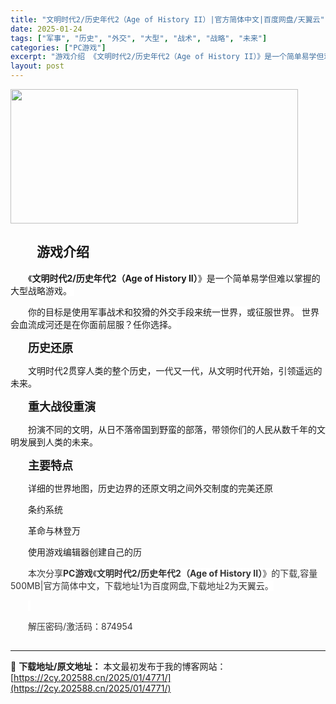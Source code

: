 ```yaml
---
title: "文明时代2/历史年代2（Age of History II）|官方简体中文|百度网盘/天翼云"
date: 2025-01-24
tags: ["军事", "历史", "外交", "大型", "战术", "战略", "未来"]
categories: ["PC游戏"]
excerpt: "游戏介绍 《文明时代2/历史年代2（Age of History II）》是一个简单易学但难以掌握的大型战略游戏。  你的目标是使用军事战术和狡猾的外交手段来统一世界，或征服世界。 世界会血流成河还是在你面前屈服？任你选择。 历史还原 文明时代2贯穿人类的整个历史，一代又一代，从文明时代开始，引领遥&hellip;"
layout: post
---
```


<img class="aligncenter size-full wp-image-4991" src="https://2cy.202588.cn/wp-content/uploads/2025/01/2025012516593271.webp" alt="" width="460" height="215" />
<h2 style="white-space: normal; text-indent: 2em;">游戏介绍</h2>
<p style="white-space: normal; text-indent: 2em;"><span style="background-color: #ffffff;">《<strong>文明时代2/历史年代2（Age of History II）</strong>》是一个简单易学但难以掌握的大型战略游戏。 </span></p>
<p style="white-space: normal; text-indent: 2em;"><span style="background-color: #ffffff;">你的目标是使用军事战术和狡猾的外交手段来统一世界，或征服世界。 世界会血流成河还是在你面前屈服？任你选择。</span></p>
<p style="white-space: normal; text-indent: 2em;"><span style="font-size: 18px;"><strong>历史还原</strong></span></p>
<p style="white-space: normal; text-indent: 2em;">文明时代2贯穿人类的整个历史，一代又一代，从文明时代开始，引领遥远的未来。</p>
<p style="white-space: normal; text-indent: 2em;"><span style="font-size: 18px;"><strong>重大战役重演</strong></span></p>
<p style="white-space: normal; text-indent: 2em;">扮演不同的文明，从日不落帝国到野蛮的部落，带领你们的人民从数千年的文明发展到人类的未来。</p>
<p style="white-space: normal; text-indent: 2em;"><span style="font-size: 18px;"><strong>主要特点</strong></span></p>
<p style="white-space: normal; text-indent: 2em;">详细的世界地图，历史边界的还原文明之间外交制度的完美还原</p>
<p style="white-space: normal; text-indent: 2em;">条约系统</p>
<p style="white-space: normal; text-indent: 2em;">革命与林登万</p>
<p style="white-space: normal; text-indent: 2em;">使用游戏编辑器创建自己的历</p>
<p style="white-space: normal; text-indent: 2em;"><span style="color: #333333; text-indent: 2em; background-color: #ffffff;">本次分享<strong>PC游戏</strong>《</span><strong style="color: #333333; text-indent: 2em; background-color: #ffffff;">文明时代2/历史年代2（Age of History II）</strong><span style="color: #333333; text-indent: 2em; background-color: #ffffff;">》的</span><span style="color: #333333; text-indent: 2em; background-color: #ffffff;">下载,容量500MB|官方简体中文，下载地址1为百度网盘,下载地址2为天翼云。</span></p>
<p style="white-space: normal; text-indent: 2em;"><span style="color: #333333; text-indent: 2em; background-color: #ffffff;"> </span></p>
<p style="white-space: normal; text-indent: 2em;"><span style="color: #333333; text-indent: 2em; background-color: #ffffff;"><span style="text-wrap: wrap;">解压密码/激活码：874954</span></span></p>

<h2 style="white-space: normal; text-indent: 2em;"></h2>

---
📖 **下载地址/原文地址：** 本文最初发布于我的博客网站：[https://2cy.202588.cn/2025/01/4771/](https://2cy.202588.cn/2025/01/4771/)
